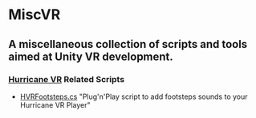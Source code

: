 # MiscVR

## A miscellaneous collection of scripts and tools aimed at Unity VR development.

### [Hurricane VR](https://assetstore.unity.com/packages/tools/physics/hurricane-vr-physics-interaction-toolkit-177300) Related Scripts

 - [HVRFootsteps.cs](https://github.com/tomdexp/MiscVR/blob/main/HVRFootsteps.cs) "Plug'n'Play script to add footsteps sounds to your Hurricane VR Player"
